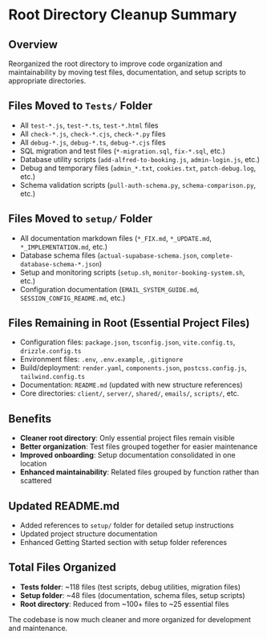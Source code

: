 # Root Directory Cleanup Summary

## Overview
Reorganized the root directory to improve code organization and maintainability by moving test files, documentation, and setup scripts to appropriate directories.

## Files Moved to `Tests/` Folder
- All `test-*.js`, `test-*.ts`, `test-*.html` files
- All `check-*.js`, `check-*.cjs`, `check-*.py` files  
- All `debug-*.js`, `debug-*.ts`, `debug-*.cjs` files
- SQL migration and test files (`*-migration.sql`, `fix-*.sql`, etc.)
- Database utility scripts (`add-alfred-to-booking.js`, `admin-login.js`, etc.)
- Debug and temporary files (`admin_*.txt`, `cookies.txt`, `patch-debug.log`, etc.)
- Schema validation scripts (`pull-auth-schema.py`, `schema-comparison.py`, etc.)

## Files Moved to `setup/` Folder
- All documentation markdown files (`*_FIX.md`, `*_UPDATE.md`, `*_IMPLEMENTATION.md`, etc.)
- Database schema files (`actual-supabase-schema.json`, `complete-database-schema-*.json`)
- Setup and monitoring scripts (`setup.sh`, `monitor-booking-system.sh`, etc.)
- Configuration documentation (`EMAIL_SYSTEM_GUIDE.md`, `SESSION_CONFIG_README.md`, etc.)

## Files Remaining in Root (Essential Project Files)
- Configuration files: `package.json`, `tsconfig.json`, `vite.config.ts`, `drizzle.config.ts`
- Environment files: `.env`, `.env.example`, `.gitignore`
- Build/deployment: `render.yaml`, `components.json`, `postcss.config.js`, `tailwind.config.ts`
- Documentation: `README.md` (updated with new structure references)
- Core directories: `client/`, `server/`, `shared/`, `emails/`, `scripts/`, etc.

## Benefits
- **Cleaner root directory**: Only essential project files remain visible
- **Better organization**: Test files grouped together for easier maintenance
- **Improved onboarding**: Setup documentation consolidated in one location
- **Enhanced maintainability**: Related files grouped by function rather than scattered

## Updated README.md
- Added references to `setup/` folder for detailed setup instructions  
- Updated project structure documentation
- Enhanced Getting Started section with setup folder references

## Total Files Organized
- **Tests folder**: ~118 files (test scripts, debug utilities, migration files)
- **Setup folder**: ~48 files (documentation, schema files, setup scripts)
- **Root directory**: Reduced from ~100+ files to ~25 essential files

The codebase is now much cleaner and more organized for development and maintenance.
